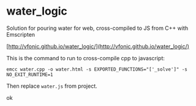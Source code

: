 water_logic
===========

Solution for pouring water for web, cross-compiled to JS from C++ with Emscripten

[http://vfonic.github.io/water_logic/](http://vfonic.github.io/water_logic/)

This is the command to run to cross-compile cpp to javascript:

`emcc water.cpp -o water.html -s EXPORTED_FUNCTIONS="['_solve']" -s NO_EXIT_RUNTIME=1`

Then replace `water.js` from project.

ok
